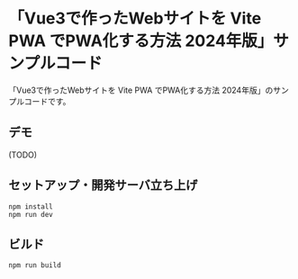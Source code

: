 # 「Vue3で作ったWebサイトを Vite PWA でPWA化する方法 2024年版」サンプルコード

「Vue3で作ったWebサイトを Vite PWA でPWA化する方法 2024年版」のサンプルコードです。

## デモ

(TODO)

## セットアップ・開発サーバ立ち上げ

```
npm install
npm run dev
```

## ビルド

```
npm run build
```
